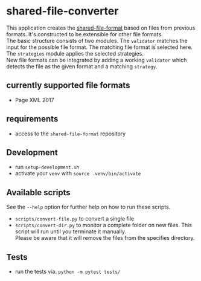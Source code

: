 # shared-file-converter
This application creates the [shared-file-format](https://gitlab2.informatik.uni-wuerzburg.de/document-recognition/shared-file-format)
based on files from previous formats. It's constructed to be extensible for other file formats.   
The basic structure consists of two modules. The `validator` matches the input for the possible file format. 
The matching file format is selected here. The `strategies` module applies the selected strategies.  
New file formats can be integrated by adding a working `validator` which detects the file as the given format
and a matching `strategy`.
 
## currently supported file formats
* Page XML 2017

## requirements
* access to the `shared-file-format` repository

## Development
* run `setup-development.sh`
* activate your `venv` with `source .venv/bin/activate`

## Available scripts
See the `--help` option for further help on how to run these scripts. 
* `scripts/convert-file.py` to convert a single file
* `scripts/convert-dir.py` to monitor a complete folder on new files. This script will run until you terminate
it manually.  
Please be aware that it will remove the files from the specifies directory.

## Tests
* run the tests via: `python -m pytest tests/`

